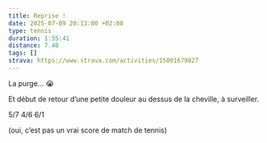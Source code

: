 ```yaml
---
title: Reprise !
date: 2025-07-09 20:13:00 +02:00
type: tennis
duration: 1:55:41
distance: 7.48
tags: []
strava: https://www.strava.com/activities/15061679827
---
```


La purge… 😭

Et début de retour d’une petite douleur au dessus de la cheville, à surveiller.

5/7 4/6 6/1

(oui, c’est pas un vrai score de match de tennis)
